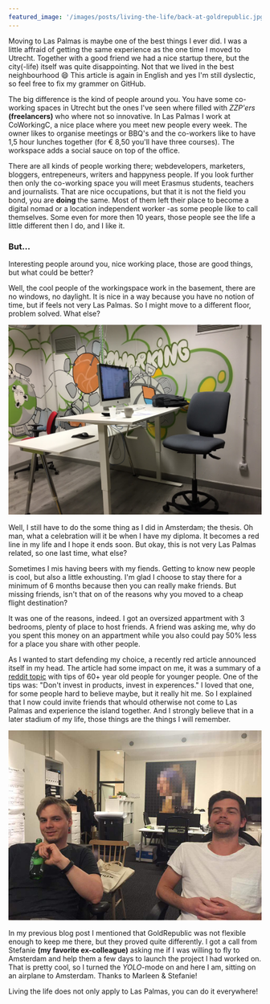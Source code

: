 ```yaml
---
featured_image: '/images/posts/living-the-life/back-at-goldrepublic.jpg'
---
```


Moving to Las Palmas is maybe one of the best things I ever did. I was a little affraid of getting the same experience as the one time I moved to Utrecht. Together with a good friend we had a nice startup there, but the city(-life) itself was quite disappointing. Not that we lived in the best neighbourhood :smile: This article is again in English and yes I'm still dyslectic, so feel free to fix my grammer on GitHub.

The big difference is the kind of people around you. You have some co-working spaces in Utrecht but the ones I've seen where filled with *ZZP'ers* __(freelancers)__ who where not so innovative. In Las Palmas I work at CoWorkingC, a nice place where you meet new people every week. The owner likes to organise meetings or BBQ's and the co-workers like to have 1,5 hour lunches together (for € 8,50 you'll have three courses). The workspace adds a social sauce on top of the office.

There are all kinds of people working there; webdevelopers, marketers, bloggers, entrepeneurs, writers and happyness people. If you look further then only the co-working space you will meet Erasmus students, teachers and journalists. That are nice occupations, but that it is not the field you bond, you are __doing__ the same. Most of them left their place to become a digital nomad or a location independent worker -as some people like to call themselves. Some even for more then 10 years, those people see the life a little different then I do, and I like it.

### But...

Interesting people around you, nice working place, those are good things, but what could be better?

Well, the cool people of the workingspace work in the basement, there are no windows, no daylight. It is nice in a way because you have no notion of time, but if feels not very Las Palmas. So I might move to a different floor, problem solved. What else?

<div><img src="/images/posts/living-the-life/basement.jpg"></div>

Well, I still have to do the some thing as I did in Amsterdam; the thesis. Oh man, what a celebration will it be when I have my diploma. It becomes a red line in my life and I hope it ends soon. But okay, this is not very Las Palmas related, so one last time, what else?

Sometimes I mis having beers with my fiends. Getting to know new people is cool, but also a little exhousting. I'm glad I choose to stay there for a minimum of 6 months because then you can really make friends. But missing friends, isn't that on of the reasons why you moved to a cheap flight destination?

It was one of the reasons, indeed. I got an oversized appartment with 3 bedrooms, plenty of place to host friends. A friend was asking me, why do you spent this money on an appartment while you also could pay 50% less for a place you share with other people.

As I wanted to start defending my choice, a recently red article announced itself in my head. The article had some impact on me, it was a summary of a [reddit topic](https://www.reddit.com/r/AskReddit/comments/1mw2mo/60_year_old_redditors_what_advicetips_would_you/) with tips of 60+ year old people for younger people. One of the tips was: "Don't invest in products, invest in experences." I loved that one, for some people hard to believe maybe, but it really hit me. So I explained that I now could invite friends that whould otherwise not come to Las Palmas and experience the island together. And I strongly believe that in a later stadium of my life, those things are the things I will remember.

<div><img src="/images/posts/living-the-life/back-at-goldrepublic.jpg"></div>

In my previous blog post I mentioned that GoldRepublic was not flexible enough to keep me there, but they proved quite differently. I got a call from Stefanie __(my favorite ex-colleague)__ asking me if I was willing to fly to Amsterdam and help them a few days to launch the project I had worked on. That is pretty cool, so I turned the *YOLO*-mode on and here I am, sitting on an airplane to Amsterdam. Thanks to Marleen & Stefanie!

Living the life does not only apply to Las Palmas, you can do it everywhere!
